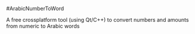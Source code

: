#ArabicNumberToWord


A free crossplatform tool (using Qt/C++) to convert numbers and amounts from numeric to Arabic words
